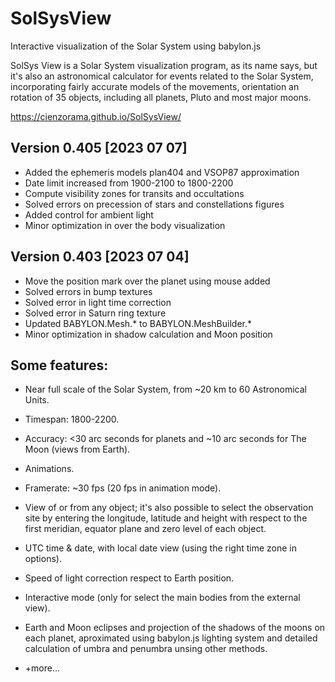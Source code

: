 # SolSysView
Interactive visualization of the Solar System using babylon.js

SolSys View is a Solar System visualization program, as its name says, but it's also an astronomical calculator for events related to the Solar System, incorporating fairly accurate models of the movements, orientation an rotation of 35 objects, including all planets, Pluto and most major moons.

https://cienzorama.github.io/SolSysView/

## Version 0.405 [2023 07 07]

- Added the ephemeris models plan404 and VSOP87 approximation
- Date limit increased from 1900-2100 to 1800-2200
- Compute visibility zones for transits and occultations
- Solved errors on precession of stars and constellations figures
- Added control for ambient light
- Minor optimization in over the body visualization
  
## Version 0.403 [2023 07 04]

- Move the position mark over the planet using mouse added
- Solved errors in bump textures
- Solved error in light time correction
- Solved error in Saturn ring texture
- Updated BABYLON.Mesh.* to BABYLON.MeshBuilder.*
- Minor optimization in shadow calculation and Moon position

## Some features:

- Near full scale of the Solar System, from ~20 km to 60 Astronomical Units.

- Timespan: 1800-2200.

- Accuracy: <30 arc seconds for planets and ~10 arc seconds for The Moon (views from Earth).

- Animations.

- Framerate: ~30 fps (20 fps in animation mode).

- View of or from any object; it's also possible to select the observation site by entering the longitude, latitude and height with respect to the first meridian, equator plane and zero level of each object.

- UTC time & date, with local date view (using the right time zone in options).

- Speed of light correction respect to Earth position.

- Interactive mode (only for select the main bodies from the external view).

- Earth and Moon eclipses and projection of the shadows of the moons on each planet, aproximated using babylon.js lighting system and detailed calculation of umbra and penumbra unsing other methods.

- +more...

